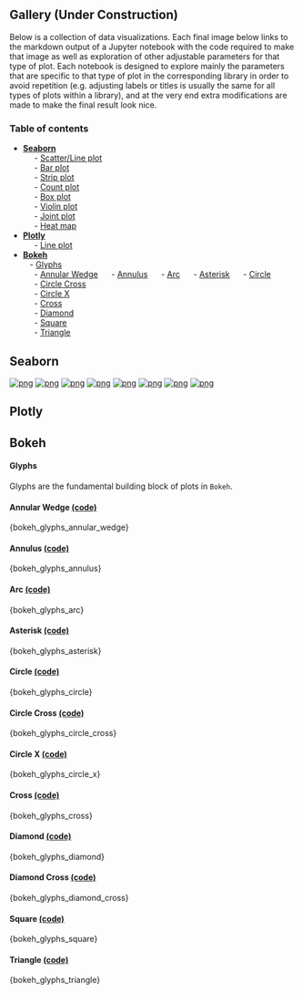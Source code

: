 ## Gallery (Under Construction)
Below is a collection of data visualizations. Each final image below links to the markdown output of a Jupyter notebook with the code required to make that image as well as exploration of other adjustable parameters for that type of plot. Each notebook is designed to explore mainly the parameters that are specific to that type of plot in the corresponding library in order to avoid repetition (e.g. adjusting labels or titles is usually the same for all types of plots within a library), and at the very end extra modifications are made to make the final result look nice.

### Table of contents 
- [**Seaborn**](#seaborn)  
&nbsp;&nbsp;&nbsp;&nbsp; - [Scatter/Line plot](#seaborn-lmplot)  
&nbsp;&nbsp;&nbsp;&nbsp; - [Bar plot](#seaborn-barplot)   
&nbsp;&nbsp;&nbsp;&nbsp; - [Strip plot](#seaborn-stripplot)   
&nbsp;&nbsp;&nbsp;&nbsp; - [Count plot](#seaborn-countplot)   
&nbsp;&nbsp;&nbsp;&nbsp; - [Box plot](#seaborn-boxplot)   
&nbsp;&nbsp;&nbsp;&nbsp; - [Violin plot](#seaborn-violinplot)   
&nbsp;&nbsp;&nbsp;&nbsp; - [Joint plot](#seaborn-jointplot)   
&nbsp;&nbsp;&nbsp;&nbsp; - [Heat map](#seaborn-heatmap)  
- [**Plotly**](#plotly)  
&nbsp;&nbsp;&nbsp;&nbsp; - [Line plot](#plotly-line)  
- [**Bokeh**](#bokeh)  
&nbsp;&nbsp; - [Glyphs](#bokeh-glyphs)  
&nbsp;&nbsp;&nbsp;&nbsp; - [Annular Wedge](#bokeh-glyphs-annular-wedge) 
&nbsp;&nbsp;&nbsp;&nbsp; - [Annulus](#bokeh-glyphs-annulus) 
&nbsp;&nbsp;&nbsp;&nbsp; - [Arc](#bokeh-glyphs-arc) 
&nbsp;&nbsp;&nbsp;&nbsp; - [Asterisk](#bokeh-glyphs-asterisk) 
&nbsp;&nbsp;&nbsp;&nbsp; - [Circle](#bokeh-glyphs-circle)  
&nbsp;&nbsp;&nbsp;&nbsp; - [Circle Cross](#bokeh-glyphs-circle-cross)  
&nbsp;&nbsp;&nbsp;&nbsp; - [Circle X](#bokeh-glyphs-circle-x)  
&nbsp;&nbsp;&nbsp;&nbsp; - [Cross](#bokeh-glyphs-cross)  
&nbsp;&nbsp;&nbsp;&nbsp; - [Diamond](#bokeh-glyphs-diamond)  
&nbsp;&nbsp;&nbsp;&nbsp; - [Square](#bokeh-glyphs-square)  
&nbsp;&nbsp;&nbsp;&nbsp; - [Triangle](#bokeh-glyphs-triangle)  




<a name="seaborn"></a>
## Seaborn
<a name="seaborn-lmplot"></a>
[![png](visualizations/figures/lmplot.png)](../visualizations/seaborn/lmplot/lmplot)
<a name="seaborn-barplot"></a>
[![png](visualizations/figures/barplot.png)](../visualizations/seaborn/barplot/barplot)
<a name="seaborn-stripplot"></a>
[![png](visualizations/figures/stripplot.png)](../visualizations/seaborn/stripplot/stripplot)
<a name="seaborn-countplot"></a>
[![png](visualizations/figures/countplot.png)](../visualizations/seaborn/countplot/countplot)
<a name="seaborn-boxplot"></a>
[![png](visualizations/figures/boxplot.png)](../visualizations/seaborn/boxplot/boxplot)
<a name="seaborn-violinplot"></a>
[![png](visualizations/figures/violinplot.png)](../visualizations/seaborn/violinplot/violinplot)
<a name="seaborn-jointplot"></a>
[![png](visualizations/figures/jointplot.png)](../visualizations/seaborn/jointplot/jointplot)
<a name="seaborn-heatmap"></a>
[![png](visualizations/figures/heatmap.png)](../visualizations/seaborn/heatmap/heatmap)

<a name="plotly"></a>
## Plotly

<a name="plotly-line"></a>



<a name="bokeh"></a>
## Bokeh

#### Glyphs
Glyphs are the fundamental building block of plots in `Bokeh`.


<a name="bokeh-glyphs-annular-wedge"></a>
#### Annular Wedge [(code)](../visualizations/bokeh/glyphs/annular-wedge/annular_wedge)
{bokeh_glyphs_annular_wedge}

<a name="bokeh-glyphs-annulus"></a>
#### Annulus [(code)](../visualizations/bokeh/glyphs/annulus/annulus)
{bokeh_glyphs_annulus}

<a name="bokeh-glyphs-arc"></a>
#### Arc [(code)](../visualizations/bokeh/glyphs/arc/arc)
{bokeh_glyphs_arc}

<a name="bokeh-glyphs-asterisk"></a>
#### Asterisk [(code)](../visualizations/bokeh/glyphs/asterisk/asterisk)
{bokeh_glyphs_asterisk}

<a name="bokeh-glyphs-circle"></a>
#### Circle [(code)](../visualizations/bokeh/glyphs/circle/circle)
{bokeh_glyphs_circle}

<a name="bokeh-glyphs-circle-cross"></a>
#### Circle Cross [(code)](../visualizations/bokeh/glyphs/circle-cross/circle_cross)
{bokeh_glyphs_circle_cross}

<a name="bokeh-glyphs-circle-x"></a>
#### Circle X [(code)](../visualizations/bokeh/glyphs/circle-x/circle_x)
{bokeh_glyphs_circle_x}

<a name="bokeh-glyphs-cross"></a>
#### Cross [(code)](../visualizations/bokeh/glyphs/cross/cross)
{bokeh_glyphs_cross}

<a name="bokeh-glyphs-diamond"></a>
#### Diamond [(code)](../visualizations/bokeh/glyphs/diamond/diamond)
{bokeh_glyphs_diamond}

<a name="bokeh-glyphs-diamond-cross"></a>
#### Diamond Cross [(code)](../visualizations/bokeh/glyphs/diamond-cross/diamond_cross)
{bokeh_glyphs_diamond_cross}

<a name="bokeh-glyphs-square"></a>
#### Square [(code)](../visualizations/bokeh/glyphs/square/square)
{bokeh_glyphs_square}

<a name="bokeh-glyphs-triangle"></a>
#### Triangle [(code)](../visualizations/bokeh/glyphs/triangle/triangle)
{bokeh_glyphs_triangle}
